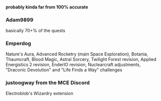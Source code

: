 #### probably kinda far from 100% accurate
### Adam9899
  basically 70+% of the quests
  
### Emperdog
  Nature's Aura,
  Advanced Rocketry (main Space Exploration),
  Botania,
  Thaumcraft,
  Blood Magic,
  Astral Sorcery,
  Twilight Forest revision,
  Applied Energistics 2 revision,
  EnderIO revision,
  Nuclearcraft adjustments,
  "Draconic Devolution" and "Life Finds a Way" challenges
  
### justoogway from the MCE Discord
  Electroblob's Wizardry extension
